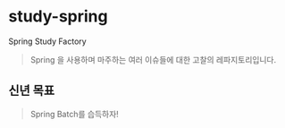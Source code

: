 # study-spring
Spring Study Factory
> Spring 을 사용하며 마주하는 여러 이슈들에 대한 고찰의 레파지토리입니다.

## 신년 목표
> Spring Batch를 습득하자!
